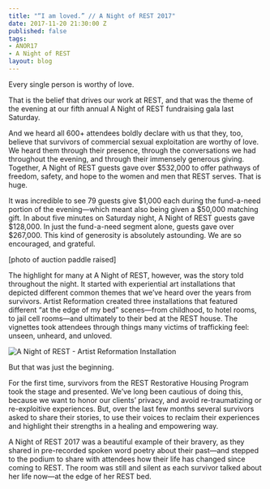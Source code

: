 ```yaml
---
title: "“I am loved.” // A Night of REST 2017"
date: 2017-11-20 21:30:00 Z
published: false
tags:
- ANOR17
- A Night of REST
layout: blog
---
```


Every single person is worthy of love. 

That is the belief that drives our work at REST, and that was the theme of the evening at our fifth annual A Night of REST fundraising gala last Saturday.

And we heard all 600+ attendees boldly declare with us that they, too, believe that survivors of commercial sexual exploitation are worthy of love. We heard them through their presence, through the conversations we had throughout the evening, and through their immensely generous giving. Together, A Night of REST guests gave over $532,000 to offer pathways of freedom, safety, and hope to the women and men that REST serves. That is huge.

It was incredible to see 79 guests give $1,000 each during the fund-a-need portion of the evening—which meant also being given a $50,000 matching gift. In about five minutes on Saturday night, A Night of REST guests gave $128,000. In just the fund-a-need segment alone, guests gave over $267,000. This kind of generosity is absolutely astounding. We are so encouraged, and grateful. 

[photo of auction paddle raised]

The highlight for many at A Night of REST, however, was the story told throughout the night. It started with experiential art installations that depicted different common themes that we’ve heard over the years from survivors. Artist Reformation created three installations that featured different “at the edge of my bed” scenes—from childhood, to hotel rooms, to jail cell rooms—and ultimately to their bed at the REST house. The vignettes took attendees through things many victims of trafficking feel: unseen, unheard, and unloved.

![A Night of REST - Artist Reformation Installation](/uploads/A-Night-Of-REST_Artist-Reformation-Installation.png)

But that was just the beginning.

For the first time, survivors from the REST Restorative Housing Program took the stage and presented. We’ve long been cautious of doing this, because we want to honor our clients’ privacy, and avoid re-traumatizing or re-exploitive experiences. But, over the last few months several survivors asked to share their stories, to use their voices to reclaim their experiences and highlight their strengths in a healing and empowering way.  

A Night of REST 2017 was a beautiful example of their bravery, as they shared in pre-recorded spoken word poetry about their past—and stepped to the podium to share with attendees how their life has changed since coming to REST. The room was still and silent as each survivor talked about her life now—at the edge of her REST bed.